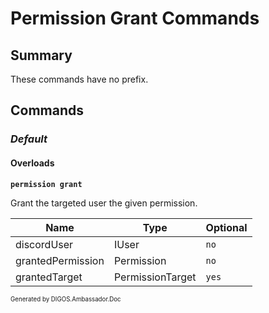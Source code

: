 ﻿Permission Grant Commands
=========================
## Summary
These commands have no prefix.

## Commands
### *Default*
#### Overloads
**`permission grant`**

Grant the targeted user the given permission.

| Name | Type | Optional |
| --- | --- | --- |
| discordUser | IUser | `no` |
| grantedPermission | Permission | `no` |
| grantedTarget | PermissionTarget | `yes` |

<sub><sup>Generated by DIGOS.Ambassador.Doc</sup></sub>